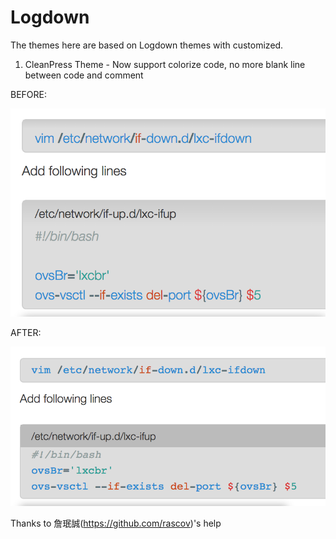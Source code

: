 Logdown
=======
The themes here are based on Logdown themes with customized.

1. CleanPress Theme - Now support colorize code, no more blank line between code and  comment  

BEFORE:

![Default CleanPress](https://raw.githubusercontent.com/life1347/logdown/master/img/cleanpress-before.png)

AFTER:

![Customized CleanPress](https://raw.githubusercontent.com/life1347/logdown/master/img/cleanpress-after.png)

Thanks to 詹珉誠(https://github.com/rascov)'s help
